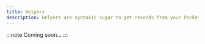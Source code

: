 ```yaml
---
title: Helpers
description: Helpers are syntaxic sugar to get records from your PocketBase instance.
---
```


:::note
Coming soon...
:::
